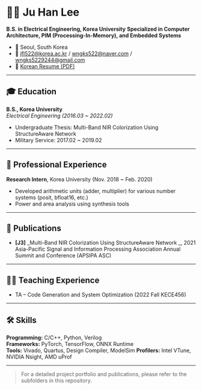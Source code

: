 # 🧑‍💻 Ju Han Lee

**B.S. in Electrical Engineering, Korea University** 
**Specialized in Computer Architecture, PIM (Processing-In-Memory), and Embedded Systems**

- 📍 Seoul, South Korea  
- 📧 jfl522@korea.ac.kr / wngks522@naver.com / wngks5229244@gmail.com  
- 📄 [Korean Resume (PDF)](./resume_ko.pdf)

---

## 🎓 Education

**B.S., Korea University**  
_Electrical Engineering (2016.03 ~ 2022.02)_  
- Undergraduate Thesis: Multi-Band NIR Colorization Using StructureAware Network
- Military Service: 2017.02 ~ 2019.02

---

## 💼 Professional Experience

**Research Intern**, Korea University (Nov. 2018 ~ Feb. 2020)  
- Developed arithmetic units (adder, multiplier) for various number systems (posit, bfloat16, etc.)  
- Power and area analysis using synthesis tools

---

## 🧾 Publications

- **[J3]** _Multi-Band NIR Colorization Using StructureAware Network _, 2021 Asia-Pacific Signal and Information Processing Association Annual Summit and Conference (APSIPA ASC)

---

## 👨‍🏫 Teaching Experience

- TA – 	Code Generation and System Optimization (2022 Fall KECE456)

---

## 🛠 Skills

**Programming:** C/C++, Python, Verilog  
**Frameworks:** PyTorch, TensorFlow, ONNX Runtime  
**Tools:** Vivado, Quartus, Design Compiler, ModelSim 
**Profilers:** Intel VTune, NVIDIA Nsight, AMD uProf  

---

> For a detailed project portfolio and publications, please refer to the subfolders in this repository.
